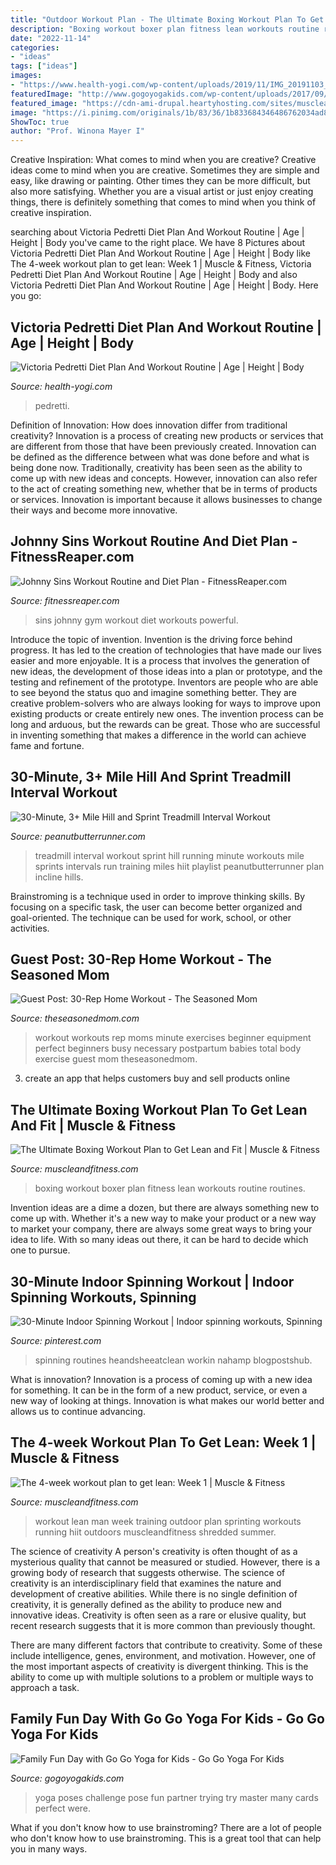 ```yaml
---
title: "Outdoor Workout Plan - The Ultimate Boxing Workout Plan To Get Lean And Fit"
description: "Boxing workout boxer plan fitness lean workouts routine routines"
date: "2022-11-14"
categories:
- "ideas"
tags: ["ideas"]
images:
- "https://www.health-yogi.com/wp-content/uploads/2019/11/IMG_20191103_114232-678x1536.jpg"
featuredImage: "http://www.gogoyogakids.com/wp-content/uploads/2017/09/IMG_4616.jpg"
featured_image: "https://cdn-ami-drupal.heartyhosting.com/sites/muscleandfitness.com/files/media/boxing-workout-boxer-1109.jpg"
image: "https://i.pinimg.com/originals/1b/83/36/1b833684346486762034ad8edfdc4065.jpg"
ShowToc: true
author: "Prof. Winona Mayer I"
---
```



Creative Inspiration: What comes to mind when you are creative?
Creative ideas come to mind when you are creative. Sometimes they are simple and easy, like drawing or painting. Other times they can be more difficult, but also more satisfying. Whether you are a visual artist or just enjoy creating things, there is definitely something that comes to mind when you think of creative inspiration.

	

		
searching about Victoria Pedretti Diet Plan And Workout Routine | Age | Height | Body you've came to the right place. We have 8 Pictures about Victoria Pedretti Diet Plan And Workout Routine | Age | Height | Body like The 4-week workout plan to get lean: Week 1 | Muscle &amp; Fitness, Victoria Pedretti Diet Plan And Workout Routine | Age | Height | Body and also Victoria Pedretti Diet Plan And Workout Routine | Age | Height | Body. Here you go:
		
    
## Victoria Pedretti Diet Plan And Workout Routine | Age | Height | Body

<img loading=lazy src="https://www.health-yogi.com/wp-content/uploads/2019/11/IMG_20191103_114232-678x1536.jpg" onerror="this.onerror=null;this.src='https://tse2.mm.bing.net/th?id=OIP.T5fq3zsBLHljqGwHvI357wHaQx&amp;pid=15.1';" alt="Victoria Pedretti Diet Plan And Workout Routine | Age | Height | Body">

_Source: health-yogi.com_

>pedretti. 

	

Definition of Innovation: How does innovation differ from traditional creativity?
Innovation is a process of creating new products or services that are different from those that have been previously created. Innovation can be defined as the difference between what was done before and what is being done now. Traditionally, creativity has been seen as the ability to come up with new ideas and concepts. However, innovation can also refer to the act of creating something new, whether that be in terms of products or services. Innovation is important because it allows businesses to change their ways and become more innovative.

    
## Johnny Sins Workout Routine And Diet Plan - FitnessReaper.com

<img loading=lazy src="https://fitnessreaper.com/wp-content/uploads/2021/04/Johnny-Sins-20.jpg" onerror="this.onerror=null;this.src='https://tse1.mm.bing.net/th?id=OIP.cmliGXVuvo5lkX2csu-nMgHaHa&amp;pid=15.1';" alt="Johnny Sins Workout Routine and Diet Plan - FitnessReaper.com">

_Source: fitnessreaper.com_

>sins johnny gym workout diet workouts powerful. 

	

Introduce the topic of invention.
Invention is the driving force behind progress. It has led to the creation of technologies that have made our lives easier and more enjoyable. It is a process that involves the generation of new ideas, the development of those ideas into a plan or prototype, and the testing and refinement of the prototype. Inventors are people who are able to see beyond the status quo and imagine something better. They are creative problem-solvers who are always looking for ways to improve upon existing products or create entirely new ones. The invention process can be long and arduous, but the rewards can be great. Those who are successful in inventing something that makes a difference in the world can achieve fame and fortune.

    
## 30-Minute, 3+ Mile Hill And Sprint Treadmill Interval Workout

<img loading=lazy src="https://www.peanutbutterrunner.com/wp-content/uploads/2017/02/pbr_30minutetreadmillworkout.jpg" onerror="this.onerror=null;this.src='https://tse3.mm.bing.net/th?id=OIP.fGrHwaOsuxxN6G-KCXyVjAHaSh&amp;pid=15.1';" alt="30-Minute, 3+ Mile Hill and Sprint Treadmill Interval Workout">

_Source: peanutbutterrunner.com_

>treadmill interval workout sprint hill running minute workouts mile sprints intervals run training miles hiit playlist peanutbutterrunner plan incline hills. 

	

Brainstroming is a technique used in order to improve thinking skills. By focusing on a specific task, the user can become better organized and goal-oriented. The technique can be used for work, school, or other activities.

    
## Guest Post: 30-Rep Home Workout - The Seasoned Mom

<img loading=lazy src="https://www.theseasonedmom.com/wp-content/uploads/2013/12/30-Rep-Home-Workout_thumb.jpg" onerror="this.onerror=null;this.src='https://tse4.mm.bing.net/th?id=OIP.1BZsnJNlURJa4oPxroe07gHaJz&amp;pid=15.1';" alt="Guest Post: 30-Rep Home Workout - The Seasoned Mom">

_Source: theseasonedmom.com_

>workout workouts rep moms minute exercises beginner equipment perfect beginners busy necessary postpartum babies total body exercise guest mom theseasonedmom. 

	

3. create an app that helps customers buy and sell products online 

    
## The Ultimate Boxing Workout Plan To Get Lean And Fit | Muscle &amp; Fitness

<img loading=lazy src="https://cdn-ami-drupal.heartyhosting.com/sites/muscleandfitness.com/files/media/boxing-workout-boxer-1109.jpg" onerror="this.onerror=null;this.src='https://tse4.mm.bing.net/th?id=OIP.-MZXgWKhUwYRP5bDdjPslwHaEG&amp;pid=15.1';" alt="The Ultimate Boxing Workout Plan to Get Lean and Fit | Muscle &amp; Fitness">

_Source: muscleandfitness.com_

>boxing workout boxer plan fitness lean workouts routine routines. 

	

Invention ideas are a dime a dozen, but there are always something new to come up with. Whether it's a new way to make your product or a new way to market your company, there are always some great ways to bring your idea to life. With so many ideas out there, it can be hard to decide which one to pursue.

    
## 30-Minute Indoor Spinning Workout | Indoor Spinning Workouts, Spinning

<img loading=lazy src="https://i.pinimg.com/originals/1b/83/36/1b833684346486762034ad8edfdc4065.jpg" onerror="this.onerror=null;this.src='https://tse4.mm.bing.net/th?id=OIP.dUzXto1L3AOS_f1m0gQeqQHaKr&amp;pid=15.1';" alt="30-Minute Indoor Spinning Workout | Indoor spinning workouts, Spinning">

_Source: pinterest.com_

>spinning routines heandsheeatclean workin nahamp blogpostshub. 

	

What is innovation?
Innovation is a process of coming up with a new idea for something. It can be in the form of a new product, service, or even a new way of looking at things. Innovation is what makes our world better and allows us to continue advancing.

    
## The 4-week Workout Plan To Get Lean: Week 1 | Muscle &amp; Fitness

<img loading=lazy src="https://cdn-ami-drupal.heartyhosting.com/sites/muscleandfitness.com/files/man-running-sprinting-outdoor-1280.jpg" onerror="this.onerror=null;this.src='https://tse2.mm.bing.net/th?id=OIP.DQQAgoEBVNBD9FNCO6fKzgHaFj&amp;pid=15.1';" alt="The 4-week workout plan to get lean: Week 1 | Muscle &amp; Fitness">

_Source: muscleandfitness.com_

>workout lean man week training outdoor plan sprinting workouts running hiit outdoors muscleandfitness shredded summer. 

	

The science of creativity
A person's creativity is often thought of as a mysterious quality that cannot be measured or studied. However, there is a growing body of research that suggests otherwise. The science of creativity is an interdisciplinary field that examines the nature and development of creative abilities.
While there is no single definition of creativity, it is generally defined as the ability to produce new and innovative ideas. Creativity is often seen as a rare or elusive quality, but recent research suggests that it is more common than previously thought.

There are many different factors that contribute to creativity. Some of these include intelligence, genes, environment, and motivation. However, one of the most important aspects of creativity is divergent thinking. This is the ability to come up with multiple solutions to a problem or multiple ways to approach a task.

    
## Family Fun Day With Go Go Yoga For Kids - Go Go Yoga For Kids

<img loading=lazy src="http://www.gogoyogakids.com/wp-content/uploads/2017/09/IMG_4616.jpg" onerror="this.onerror=null;this.src='https://tse4.mm.bing.net/th?id=OIP.5Qg_MoIETctFxnQwVSm7xwHaE8&amp;pid=15.1';" alt="Family Fun Day with Go Go Yoga for Kids - Go Go Yoga For Kids">

_Source: gogoyogakids.com_

>yoga poses challenge pose fun partner trying try master many cards perfect were. 

	

What if you don't know how to use brainstroming?
There are a lot of people who don't know how to use brainstroming. This is a great tool that can help you in many ways.

